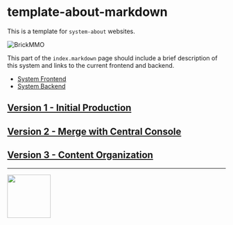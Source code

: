 # template-about-markdown

<style>@import url("//readme.codeadam.ca/readme.css");</style>

This is a template for `system-about` websites.

![BrickMMO](images/brickmmo.png)

This part of the `index.markdown` page should include a brief description of this system and links to the current frontend and backend.

- [System Frontend](https://brickmmo.com)
- [System Backend](https://brickmmo.com)

## [Version 1 - Initial Production](v1)

## [Version 2 - Merge with Central Console](v2)

## [Version 3 - Content Organization](v3.markdown)

---

<a href="https://brickmmo.com">
<img src="https://brickmmo.com/images/brickmmo-logo-horizontal.jpg" width="100">
</a>
